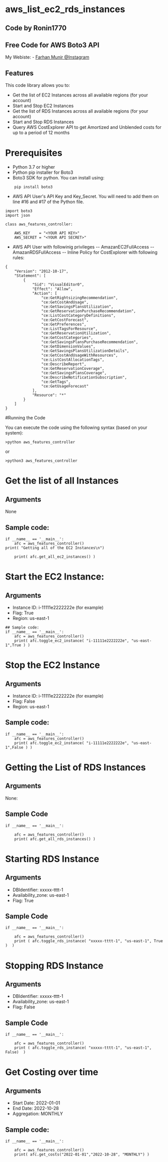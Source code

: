 # aws_list_ec2_rds_instances

## Code by Ronin1770

## Free Code for AWS Boto3 API

My Webiste: - [Farhan Munir @Instagram](https://www.instagram.com/munirfarhan/)
## Features
This code library allows you to:
- Get the list of EC2 Instances across all available regions (for your account)
- Start and Stop EC2 Instances
- Get the list of RDS Instances across all available regions (for your account)
- Start and Stop RDS Instances
- Query AWS CostExplorer API to get Amortized and Unblended costs for up to a period of 12 months

# Prerequisites 
- Python 3.7 or higher
- Python pip installer for Boto3
- Boto3 SDK for python. You can install using:
```
    pip install boto3
```
- AWS API User's API Key and Key_Secret. You will need to add them on line #16 and #17 of the Python file.

```
import boto3
import json

class aws_features_controller:

	AWS_KEY    = "<YOUR API KEY>"
	AWS_SECRET = "<YOUR API SECRET>"
```

- AWS API User with followinig privileges
-- AmazanEC2FullAccess
-- AmazanRDSFullAccess
-- Inline Policy for CostExplorer with following rules:

```
{
    "Version": "2012-10-17",
    "Statement": [
        {
            "Sid": "VisualEditor0",
            "Effect": "Allow",
            "Action": [
                "ce:GetRightsizingRecommendation",
                "ce:GetCostAndUsage",
                "ce:GetSavingsPlansUtilization",
                "ce:GetReservationPurchaseRecommendation",
                "ce:ListCostCategoryDefinitions",
                "ce:GetCostForecast",
                "ce:GetPreferences",
                "ce:ListTagsForResource",
                "ce:GetReservationUtilization",
                "ce:GetCostCategories",
                "ce:GetSavingsPlansPurchaseRecommendation",
                "ce:GetDimensionValues",
                "ce:GetSavingsPlansUtilizationDetails",
                "ce:GetCostAndUsageWithResources",
                "ce:ListCostAllocationTags",
                "ce:DescribeReport",
                "ce:GetReservationCoverage",
                "ce:GetSavingsPlansCoverage",
                "ce:DescribeNotificationSubscription",
                "ce:GetTags",
                "ce:GetUsageForecast"
            ],
            "Resource": "*"
        }
    ]
}
```

#Running the Code

You can execute the code using the following syntax (based on your system):

```
>python aws_features_controller 
```
or 

```
>python3 aws_features_controller 
```

# Get the list of all Instances

## Arguments
None

## Sample code:

```
if __name__ == '__main__':
	afc = aws_features_controller()
print( "Getting all of the EC2 Instances\n")
	
	print( afc.get_all_ec2_instances() )
```

# Start the EC2 Instance:

## Arguments

- Instance ID: i-11111e2222222e (for example)
- Flag: True
- Region: us-east-1

```
## Sample code:
if __name__ == '__main__':
	afc = aws_features_controller()
	print( afc.toggle_ec2_instance( "i-11111e2222222e", "us-east-1",True ) )
```	

# Stop the EC2  Instance

## Arguments
- Instance ID: i-11111e2222222e (for example)
- Flag: False
- Region: us-east-1

## Sample code:

```
if __name__ == '__main__':
	afc = aws_features_controller()
	print( afc.toggle_ec2_instance( "i-11111e2222222e", "us-east-1",False ) )
```	

# Getting the List of RDS Instances
## Arguments
None:

## Sample Code
```
if __name__ == '__main__':

	afc = aws_features_controller()
	print( afc.get_all_rds_instances() )
```

# Starting RDS Instance
## Arguments

- DBIdentifier: xxxxx-tttt-1
- Availability_zone: us-east-1
- Flag: True

## Sample Code
```
if __name__ == '__main__':

	afc = aws_features_controller()
	print ( afc.toggle_rds_instance( "xxxxx-tttt-1", "us-east-1", True )  )
```

# Stopping RDS Instance
## Arguments
- DBIdentifier: xxxxx-tttt-1
- Availability_zone: us-east-1
- Flag: False

## Sample Code
```
if __name__ == '__main__':

	afc = aws_features_controller()
	print ( afc.toggle_rds_instance( "xxxxx-tttt-1", "us-east-1", False)  )
```

# Get Costing over time
## Arguments
- Start Date: 2022-01-01
- End Date: 2022-10-28
- Aggregation: MONTHLY

## Sample code:
```
if __name__ == '__main__':

	afc = aws_features_controller()
	print( afc.get_costs("2022-01-01","2022-10-28", "MONTHLY") )
```
